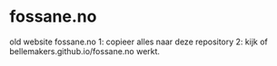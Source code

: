 # fossane.no
old website fossane.no
1: copieer alles naar deze repository
2: kijk of bellemakers.github.io/fossane.no werkt.
